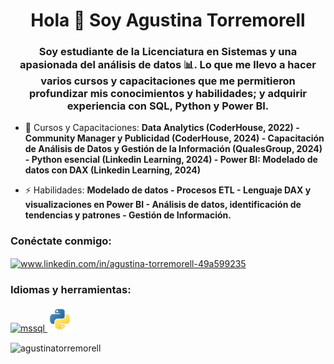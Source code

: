 <h1 align="center">Hola 👋 Soy Agustina Torremorell</h1>
<h3 align="center">Soy estudiante de la Licenciatura en Sistemas y una apasionada del análisis de datos 📊. Lo que me llevo a hacer varios cursos y capacitaciones que me permitieron profundizar mis conocimientos y habilidades; y adquirir experiencia con SQL, Python y Power BI.</h3>

- 🌱 Cursos y Capacitaciones: **Data Analytics (CoderHouse, 2022) - Community Manager y Publicidad (CoderHouse, 2024) - Capacitación de Análisis de Datos y Gestión de la Información (QualesGroup, 2024) - Python esencial (Linkedin Learning, 2024) - Power BI: Modelado de datos con DAX (Linkedin Learning, 2024)**

- ⚡ Habilidades: **Modelado de datos - Procesos ETL - Lenguaje DAX y visualizaciones en Power BI - Análisis de datos, identificación de tendencias y patrones - Gestión de Información.**

<h3 align="left">Conéctate conmigo:</h3>
<p align="left">
<a href="https://linkedin.com/es/www.linkedin.com/es/agustina-torremorell-49a599235" target="en blanco"><img align="center" src="https://raw.githubusercontent.com/rahuldkjain/github-profile-readme-generator/master/src/images/icons/Social/linked-in-alt.svg" alt="www.linkedin.com/in/agustina-torremorell-49a599235" height="30" width="40" /></a>
</p>

<h3 align="left">Idiomas y herramientas:</h3>
<p align="left"> <a href="https://www.microsoft.com/en-us/sql-server" target="_blank" rel="noreferrer"> <img src="https://www.svgrepo.com/show/303229/microsoft-sql-server-logo.svg" alt="mssql" width="40" height="40"/> </a> <a href="https://www.python.org" target="_blank" rel="noreferrer"> <img src="https://raw.githubusercontent.com/devicons/devicon/master/icons/python/python-original.svg" alt="python" width="40" height="40"/> </a> </p> <p>

<img align="center" src="https://github-readme-stats.vercel.app/api/top-langs?username=agustinatorremorell&show_icons=true&locale=es&layout=compact" alt="agustinatorremorell" /></p>
